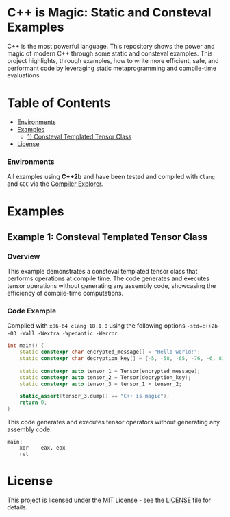 # C++ is Magic: Static and Consteval Examples

C++ is the most powerful language.
This repository shows the power and magic of modern C++ through some static and consteval examples. This project highlights, through examples, how to write more efficient, safe, and performant code by leveraging static metaprogramming and compile-time evaluations.

# Table of Contents
 - [Environments](Environments)
 - [Examples](Examples)
   - [1) Consteval Templated Tensor Class](example-1-consteval-templated-tensor-class)
 - [License](License)

### Environments
All examples using __C++2b__ and have been tested and compiled with `Clang` and `GCC` via the [Compiler Explorer](https://godbolt.org). 


# Examples
## Example 1: Consteval Templated Tensor Class
### Overview
This example demonstrates a consteval templated tensor class that performs operations at compile time. The code generates and executes tensor operations without generating any assembly code, showcasing the efficiency of compile-time computations.

### Code Example
Complied with `x86-64 clang 18.1.0` using the following options `-std=c++2b -O3 -Wall -Wextra -Wpedantic -Werror`.
```cpp
int main() {
    static constexpr char encrypted_message[] = "Hello world!";
    static constexpr char decryption_key[] = {-5, -58, -65, -76, -6, 83, -87, -2, -17, -5, 5, 66, 0};
    
    static constexpr auto tensor_1 = Tensor(encrypted_message);
    static constexpr auto tensor_2 = Tensor(decryption_key);
    static constexpr auto tensor_3 = tensor_1 + tensor_2;

    static_assert(tensor_3.dump() == "C++ is magic");
    return 0;
}
```
This code generates and executes tensor operators without generating any assembly code.
```assembly
main:
    xor    eax, eax
    ret
```


# License
This project is licensed under the MIT License - see the [LICENSE](LICENSE) file for details.

